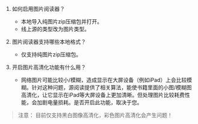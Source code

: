 1. 如何启用图片阅读器？
    * 本地导入纯图片zip压缩包并打开。
    * 线上源的类型改为图片类型。

1. 图片阅读器支持哪些本地格式？
    * 仅支持纯图片zip压缩包。

2. 开启图片高清化功能有什么用？
    * 网络图片可能比较小/模糊，造成显示在大屏设备（例如iPad）上会比较模糊。针对这种问题，源阅读提供了相关算法，能使书籍里面的小图/模糊图高清化，让它显示在iPad等大屏设备上更加清晰。但处理图片比较耗费性能，会加剧电量损耗。是否开启此功能，取决于您。
    
    
> 注意： 目前仅支持黑白图像高清化，彩色图片高清化会产生问题！
